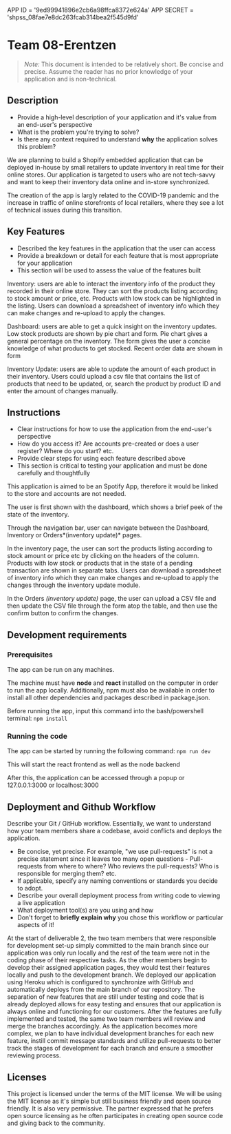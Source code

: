 APP ID = '9ed99941896e2cb6a98ffca8372e624a'
APP SECRET = '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'

# Team 08-Erentzen

> _Note:_ This document is intended to be relatively short. Be concise and precise. Assume the reader has no prior knowledge of your application and is non-technical. 

## Description 
 * Provide a high-level description of your application and it's value from an end-user's perspective
 * What is the problem you're trying to solve?
 * Is there any context required to understand **why** the application solves this problem?

We are planning to build a Shopify embedded application that can be deployed in-house by small retailers to update inventory in real time for their online stores. Our application is targeted to users who are not tech-savvy and want to keep their inventory data online and in-store synchronized.

The creation of the app is largly related to the COVID-19 pandemic and the increase in traffic of online storefronts of local retailers, where they see a lot of technical issues during this transition.

## Key Features
 * Described the key features in the application that the user can access
 * Provide a breakdown or detail for each feature that is most appropriate for your application
 * This section will be used to assess the value of the features built

Inventory: users are able to interact the inventory info of the product they recorded in their online store. They can sort the products listing according to stock amount or price, etc. Products with low stock can be highlighted in the listing. Users can download a spreadsheet of inventory info which they can make changes and re-upload to apply the changes.

Dashboard: users are able to get a quick insight on the inventory updates.
Low stock products are shown by pie chart and form. Pie chart gives a general percentage on the inventory. The form gives the user a concise knowledge of what products to get stocked.
Recent order data are shown in form

Inventory Update: users are able to update the amount of each product in their inventory. Users could upload a csv file that contains the list of products that need to be updated, or, search the product by product ID and enter the amount of changes manually.  

## Instructions
 * Clear instructions for how to use the application from the end-user's perspective
 * How do you access it? Are accounts pre-created or does a user register? Where do you start? etc. 
 * Provide clear steps for using each feature described above
 * This section is critical to testing your application and must be done carefully and thoughtfully

This application is aimed to be an Spotify App, therefore it would be linked to the store and accounts are not needed.

The user is first shown with the dashboard, which shows a brief peek of the state of the inventory.

Through the navigation bar, user can navigate between the Dashboard, Inventory or Orders*(inventory update)* pages.

In the inventory page, the user can sort the products listing according to stock amount or price etc by clicking on the headers of the column. Products with low stock or products that in the state of a pending transaction are shown in separate tabs. Users can download a spreadsheet of inventory info which they can make changes and re-upload to apply the changes through the inventory update module.

In the Orders *(inventory update)* page, the user can upload a CSV file and then update the CSV file through the form atop the table, and then use the confirm button to confirm the changes.

 
 ## Development requirements
 ### Prerequisites
The app can be run on any machines.

The machine must have **node** and **react** installed on the computer in order to run the app locally. Additionally, npm must also be available in order to install all other dependencies and packages described in package.json.

Before running the app, input this command into the bash/powershell terminal:
`npm install` 

### Running the code
The app can be started by running the following command:
`npm run dev`

This will start the react frontend as well as the node backend

After this, the application can be accessed through a popup or 127.0.0.1:3000 or localhost:3000

 
 ## Deployment and Github Workflow

Describe your Git / GitHub workflow. Essentially, we want to understand how your team members share a codebase, avoid conflicts and deploys the application.

 * Be concise, yet precise. For example, "we use pull-requests" is not a precise statement since it leaves too many open questions - Pull-requests from where to where? Who reviews the pull-requests? Who is responsible for merging them? etc.
 * If applicable, specify any naming conventions or standards you decide to adopt.
 * Describe your overall deployment process from writing code to viewing a live application
 * What deployment tool(s) are you using and how
 * Don't forget to **briefly explain why** you chose this workflow or particular aspects of it!

At the start of deliverable 2, the two team members that were responsible for development set-up simply committed to the main branch since our application was only run locally and the rest of the team were not in the coding phase of their respective tasks. As the other members begin to develop their assigned application pages, they would test their features locally and push to the development branch. We deployed our application using Heroku which is configured to synchronize with GitHub and automatically deploys from the main branch of our repository. The separation of new features that are still under testing and code that is already deployed allows for easy testing and ensures that our application is always online and functioning for our customers. After the features are fully implemented and tested, the same two team members will review and merge the branches accordingly. As the application becomes more complex, we plan to have individual development branches for each new feature, instill commit message standards and utilize pull-requests to better track the stages of development for each branch and ensure a smoother reviewing process.

## Licenses

This project is licensed under the terms of the MIT license.
We will be using the MIT license as it's simple but still business friendly and open source friendly. It is also very permissive. 
The partner expressed that he prefers open source licensing as he often participates in creating open source code and giving back to the community.
